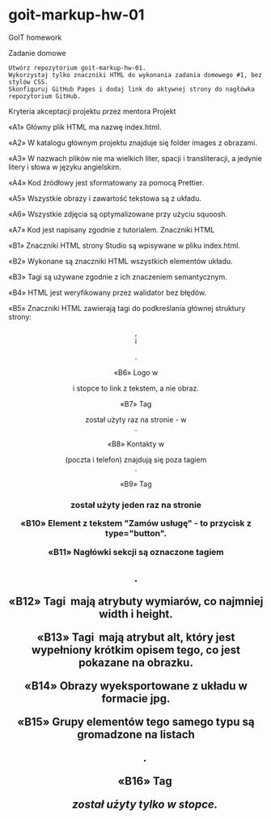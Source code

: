 # goit-markup-hw-01

GoIT homework

Zadanie domowe

    Utwórz repozytorium goit-markup-hw-01.
    Wykorzystaj tylko znaczniki HTML do wykonania zadania domowego #1, bez stylów CSS.
    Skonfiguruj GitHub Pages i dodaj link do aktywnej strony do nagłówka repozytorium GitHub.

Kryteria akceptacji projektu przez mentora Projekt

«A1» Główny plik HTML ma nazwę index.html.

«A2» W katalogu głównym projektu znajduje się folder images z obrazami.

«A3» W nazwach plików nie ma wielkich liter, spacji i transliteracji, a jedynie litery i słowa w
języku angielskim.

«A4» Kod źródłowy jest sformatowany za pomocą Prettier.

«A5» Wszystkie obrazy i zawartość tekstowa są z układu.

«A6» Wszystkie zdjęcia są optymalizowane przy użyciu squoosh.

«A7» Kod jest napisany zgodnie z tutorialem. Znaczniki HTML

«B1» Znaczniki HTML strony Studio są wpisywane w pliku index.html.

«B2» Wykonane są znaczniki HTML wszystkich elementów układu.

«B3» Tagi są używane zgodnie z ich znaczeniem semantycznym.

«B4» HTML jest weryfikowany przez walidator bez błędów.

«B5» Znaczniki HTML zawierają tagi do podkreślania głównej struktury strony: <header>, <main> i
<footer>.

«B6» Logo w <header> i stopce to link z tekstem, a nie obraz.

«B7» Tag <nav> został użyty raz na stronie - w <header>.

«B8» Kontakty w <header> (poczta i telefon) znajdują się poza tagiem <nav>.

«B9» Tag <h1> został użyty jeden raz na stronie

«B10» Element z tekstem "Zamów usługę" - to przycisk z type="button".

«B11» Nagłówki sekcji są oznaczone tagiem <h2>.

«B12» Tagi <img> mają atrybuty wymiarów, co najmniej width i height.

«B13» Tagi <img> mają atrybut alt, który jest wypełniony krótkim opisem tego, co jest pokazane na
obrazku.

«B14» Obrazy wyeksportowane z układu w formacie jpg.

«B15» Grupy elementów tego samego typu są gromadzone na listach <ul>.

«B16» Tag <address> został użyty tylko w stopce.
